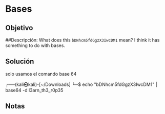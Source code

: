 # Bases

## Objetivo 
##Descripción:
What does this `bDNhcm5fdGgzX3IwcDM1` mean? I think it has something to do with bases.


## Solución 
solo usamos el comando base 64 

┌──(kali㉿kali)-[~/Downloads]
└─$ echo "bDNhcm5fdGgzX3IwcDM1" | base64 -d
l3arn_th3_r0p35    
## Notas
 


